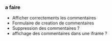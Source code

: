### a faire
* Afficher correctements les commentaires
* Formulaire de creation de commentaires
* Suppression des commentaires ?
* affichage des commentaires dans une iframe ?